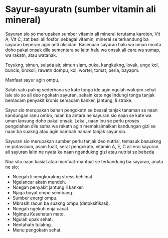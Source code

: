 # Sayur-sayuratn (sumber vitamin ali mineral)

Sayuran sio so merupakan sumber vitamin ali mineral terutama karoten, Vit A, Vit C, zat besi ali fosfor, sebagai vitamin, mineral se terkandung ba sayuran beperan agin anti oksidan. Basenaan sayuran halu wa uman monta doho pakai onsak dile sementara se laitn halu wa onsak ali cara wa sumap, wa rakatn, atau watanak.

Toyukng, simun, selada air, simun siam, puka, kangkukng, lovak, unge kol, buncis, brokoli, rawetn dompu, kol, wortel, tomat, peria, bayapm.

Manfaat sayur agin ompu.

Salah satu paling sederhana se kate tonga ide agin ngulah wolupm sehat lale sio so ali deo ngokatn sayuran, sekain kate ngelindungi tonga tanjak bemacam penyakit kronis semacam kanker, jantung, li stroke.

Sayur sio merupakan bahan pengokatn se beasal tanjak tanaman se naan kandungan ranu ombo, naan ba antara ne sayuran sio naan se kate wa uman lansung doho pakai onsak. Leka , naan lou se perlu proses pengolahan dile sama wa rakatn agin memaksimalkan kandungan gizi se naan ba suakng atau agin nambah nanam tanjak sayur sio.

Sayuran sio merupakan sumber perlu tanjak deo nutrisi, temasuk basuakng ne potassium, asam foalt, serat pengokatn, vitamin A, E, C ali erai sayuran ali sayuran laitn ne nyata ka naan ngandukng gizi atau nutrisi se bebeda

Naa situ naan kasiat atau manfaat-manfaat se terkandung ba sayuran, anata ne sio:

- Ncegah li nengkurakng stress behimat.
- Ngelancar akatn mendeh.
- Ncegah penyakit jantung li kanker.
- Njaga boyat ompu seimbang.
- Sumber energi ompu.
- Mbrasih racun ba suakng ompu (detoksifikasi).
- Ncegah ngekuh enja cacat.
- Ngimpu Kesehatan mato.
- Ngulah upak sehat.
- Nentahatn tulakng.
- Menu pengokatn sehat.
